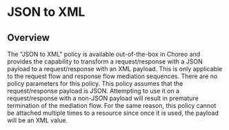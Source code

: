 # JSON to XML

## Overview

The "JSON to XML" policy is available out-of-the-box in Choreo and provides the capability to transform a request/response with a 
JSON payload to a request/response with an XML payload. This is only applicable to the request flow and response flow mediation 
sequences. There are no policy parameters for this policy. This policy assumes that the request/response payload is JSON. Attempting to 
use it on a request/response with a non-JSON payload will result in premature termination of the mediation flow. For the same reason, 
this policy cannot be attached multiple times to a resource since once it is used, the payload will be an XML value.
